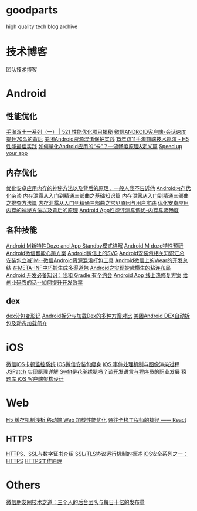 # goodparts
high quality tech blog archive


# 技术博客
[团队技术博客][1]


# Android

## 性能优化
[手淘双十一系列（一） | 521 性能优化项目揭秘][2]
[微信ANDROID客户端-会话速度提升70%的背后][3]
[美团Android资源混淆保护实践][4]
[15年双11手淘前端技术巡演 - H5性能最佳实践][5]
[如何量化Android应用的“卡”？—流畅度原理&定义篇][6]
[Speed up your app][7]


## 内存优化
[优化安卓应用内存的神秘方法以及背后的原理，一般人我不告诉他][8]
[Android内存优化杂谈][9]
[内存泄露从入门到精通三部曲之基础知识篇][10]
[内存泄露从入门到精通三部曲之排查方法篇][11]
[内存泄露从入门到精通三部曲之常见原因与用户实践][12]
[优化安卓应用内存的神秘方法以及背后的原理][13]
[Android App性能评测与调优-内存与流畅度][14]

## 各种技能
[Android M新特性Doze and App Standby模式详解][15]
[Android M doze特性预研][16]
[Android微信智能心跳方案][17]
[Android微信上的SVG][18]
[Android安装包相关知识汇总][19]
[安装包立减1M--微信Android资源混淆打包工具][20]
[Android微信上的Wear的开发总结][21]
[在META-INF中巧妙生成多渠道包][22]
[Android之实现妙趣横生的粘连布局][23]
[Android 开发必备知识：我和 Gradle 有个约会][24]
[Android App 线上热修复方案][25]
[给创业码农的话--如何提升开发效率][26]

## dex
[dex分包变形记][27]
[Android拆分与加载Dex的多种方案对比][28]
[美团Android DEX自动拆包及动态加载简介][29]


# iOS
[微信iOS卡顿监控系统][30]
[iOS微信安装包瘦身][31]
[iOS 事件处理机制与图像渲染过程][32]
[JSPatch 实现原理详解][33]
[Swfit是花拳绣腿吗？谈开发语言与程序员的职业发展][34]
[猿题库 iOS 客户端架构设计][35]

# Web
[H5 缓存机制浅析 移动端 Web 加载性能优化][36]
[通往全栈工程师的捷径 —— React][37]

## HTTPS
[HTTPS、SSL与数字证书介绍][38]
[SSL/TLS协议运行机制的概述][39]
[iOS安全系列之一：HTTPS][40]
[HTTPS工作原理][41]

# Others
[微信朋友圈技术之道：三个人的后台团队与每日十亿的发布量][42]


  [1]: http://bxbxbai.github.io/2015/09/29/why-a-team-should-write-a-blog/#%E5%9B%BD%E5%86%85%E5%A4%96%E7%9A%84%E6%8A%80%E6%9C%AF%E5%8D%9A%E5%AE%A2
  [2]: http://mp.weixin.qq.com/s?__biz=MzAxNDEwNjk5OQ==&mid=400742125&idx=1&sn=5e29f5a1b87933a0916d8bd20b60fc29&scene=1&srcid=1210i89Yc5tQxQIzmzgi1ueR&key=ac89cba618d2d97635d5d6a5f0b44820373f25549c6834d3756cb3a946967119b41aaebee25bff630f70d9b2e4f00b38&ascene=0&uin=MTgzODQwMzIw&devicetype=iMac%20MacBookPro12,1%20OSX%20OSX%2010.11.2%20build%2815C50%29&version=11020201&pass_ticket=jlfW/%2bH53LBN3fmyiO8ooDFqBsyEzApBEnLbRPa0Ays=
  [3]: https://mp.weixin.qq.com/s?__biz=MzAwNDY1ODY2OQ==&mid=207548094&idx=1&sn=1a277620bc28349368b68ed98fbefebe&scene=1&srcid=1210DFbueej5ozLfEwamCHK2&key=ac89cba618d2d9763cd6ecd6e8642efa33ae1d77ce0c946e74ba294da6fe1a238001ffaf433fe5b042f57df02de27ef2&ascene=0&uin=MTgzODQwMzIw&devicetype=iMac%20MacBookPro12,1%20OSX%20OSX%2010.11.2%20build%2815C50%29&version=11020201&pass_ticket=jlfW/%2bH53LBN3fmyiO8ooDFqBsyEzApBEnLbRPa0Ays=
  [4]: http://tech.meituan.com/mt-android-resource-obfuscation.html
  [5]: https://github.com/amfe/article/issues/21
  [6]: http://bugly.qq.com/blog/?p=166
  [7]: http://blog.udinic.com/2015/09/15/speed-up-your-app
  [8]: http://mp.weixin.qq.com/s?__biz=MzA3NTYzODYzMg==&mid=212495002&idx=1&sn=711b7c4ea863e77972f6b1be943a4133&scene=1&srcid=1217cEmbhcyv8TZZ8pquwwLN&key=ac89cba618d2d976be7f4f1ba7f6ec4bfc1bd6306d26e7035ea711b978c25ede963800a52003dedbd9e6398c0aee3961&ascene=0&uin=MTgzODQwMzIw&devicetype=iMac%20MacBookPro12,1%20OSX%20OSX%2010.11.2%20build%2815C50%29&version=11020201&pass_ticket=BdS0qvrt0qzsfG07jyxpdexmX6SHn%2bvS1Vqg3NHbRnU=
  [9]: https://mp.weixin.qq.com/s?__biz=MzAwNDY1ODY2OQ==&mid=400656149&idx=1&sn=122b4f4965fafebf78ec0b4fce2ef62a&scene=0&key=ac89cba618d2d976c193c23ee1a68af9c3f96a8027a5b1e1690e12f7b51d5de6fc3ab6a7acf624b9654dda484ebd74b0&ascene=0&uin=MTgzODQwMzIw&devicetype=iMac%20MacBookPro12,1%20OSX%20OSX%2010.11.2%20build%2815C50%29&version=11020201&pass_ticket=HOP0vPcyp4LdnRxQaZ2f/oUWWW5A%2bZSegRiHAddj/EE=
  [10]: http://mp.weixin.qq.com/s?__biz=MzA3NTYzODYzMg==&mid=400674207&idx=1&sn=a9580ca0dffc62a6d7dbb8fd3d7a2ef1&scene=1&srcid=1217BQbbUyktpWfCu5NT2YNe&key=ac89cba618d2d97672f0c454128c2cebf3250690f655c936142ffb6742cfaf707d977816979a9e987f945035d253529d&ascene=0&uin=MTgzODQwMzIw&devicetype=iMac%20MacBookPro12,1%20OSX%20OSX%2010.11.2%20build%2815C50%29&version=11020201&pass_ticket=BdS0qvrt0qzsfG07jyxpdexmX6SHn%2bvS1Vqg3NHbRnU=
  [11]: http://mp.weixin.qq.com/s?__biz=MzA3NTYzODYzMg==&mid=400891536&idx=1&sn=0b6c629b0abe4a359d6552cd244c0c0c&scene=1&srcid=1217NIfIcedKrnCgwaA1799n&key=ac89cba618d2d9769eeb8210ec6d18d79b61255e8075dbfea662fbc9ab8170b923eca16d96af0081950a76d99bcffe22&ascene=0&uin=MTgzODQwMzIw&devicetype=iMac%20MacBookPro12,1%20OSX%20OSX%2010.11.2%20build%2815C50%29&version=11020201&pass_ticket=BdS0qvrt0qzsfG07jyxpdexmX6SHn%2bvS1Vqg3NHbRnU=
  [12]: http://mp.weixin.qq.com/s?__biz=MzA3NTYzODYzMg==&mid=401107957&idx=2&sn=4b95bcfedd762b987ec57f60f80b1f94&scene=1&srcid=1217p4e9z1hvL6w84kovBdaf&key=ac89cba618d2d976c92caf601cf946aec06eceec5a0b2555e277f8ea183b634688b72dae995f10adfdd7a6f6013ca243&ascene=0&uin=MTgzODQwMzIw&devicetype=iMac%20MacBookPro12,1%20OSX%20OSX%2010.11.2%20build%2815C50%29&version=11020201&pass_ticket=BdS0qvrt0qzsfG07jyxpdexmX6SHn%2bvS1Vqg3NHbRnU=
  [13]: http://bugly.qq.com/blog/?p=621
  [14]: http://bugly.qq.com/blog/?p=249
  [15]: http://mp.weixin.qq.com/s?__biz=MzI1MTA1MzM2Nw==&mid=400185947&idx=1&sn=a591b76d2c9a085791fd4f12a5b31738&scene=1&srcid=1210XM1wc1We65HXymUcjgw3&key=ac89cba618d2d976c849660b0eed43382e1e17612bc080445e65ce3ffa34f6a7818ed58057072081ebd7950e5fe64c91&ascene=0&uin=MTgzODQwMzIw&devicetype=iMac%20MacBookPro12,1%20OSX%20OSX%2010.11.2%20build%2815C50%29&version=11020201&pass_ticket=jlfW/%2bH53LBN3fmyiO8ooDFqBsyEzApBEnLbRPa0Ays=
  [16]: https://mp.weixin.qq.com/s?__biz=MzAwNDY1ODY2OQ==&mid=207084007&idx=1&sn=f0d82cfee47b87fcec4f1f55989553e5&scene=1&srcid=12100EPWifwEy4rU29YT7FIA&key=ac89cba618d2d976c81e40fcba19cf96f7bacd6d351a905b9f1c69fc2c0233751fd362b8b83d5a1fa3eeba4df04b0501&ascene=0&uin=MTgzODQwMzIw&devicetype=iMac%20MacBookPro12,1%20OSX%20OSX%2010.11.2%20build%2815C50%29&version=11020201&pass_ticket=jlfW/%2bH53LBN3fmyiO8ooDFqBsyEzApBEnLbRPa0Ays=
  [17]: https://mp.weixin.qq.com/s?__biz=MzAwNDY1ODY2OQ==&mid=207243549&idx=1&sn=4ebe4beb8123f1b5ab58810ac8bc5994&scene=1&srcid=1210C8f19rmkaj6JSWNFAB55&key=ac89cba618d2d976f0158906a4469a40b506ec245f0bba07658136eb6acf9b91f19c3bffd1619753e91850e7c928b228&ascene=0&uin=MTgzODQwMzIw&devicetype=iMac%20MacBookPro12,1%20OSX%20OSX%2010.11.2%20build%2815C50%29&version=11020201&pass_ticket=jlfW/%2bH53LBN3fmyiO8ooDFqBsyEzApBEnLbRPa0Ays=
  [18]: https://mp.weixin.qq.com/s?__biz=MzAwNDY1ODY2OQ==&mid=207863967&idx=1&sn=3d7b07d528f38e9f812e8df7df1e3322&scene=1&srcid=12107i2e2ed4buuXJZoTRe24&key=ac89cba618d2d97621e375bd7bfab6398e3271431d705c1cd2e8fa5df9ab482d13616435affbf3f662ef398abfd5d144&ascene=0&uin=MTgzODQwMzIw&devicetype=iMac%20MacBookPro12,1%20OSX%20OSX%2010.11.2%20build%2815C50%29&version=11020201&pass_ticket=jlfW/%2bH53LBN3fmyiO8ooDFqBsyEzApBEnLbRPa0Ays=
  [19]: https://mp.weixin.qq.com/s?__biz=MzAwNDY1ODY2OQ==&mid=208008519&idx=1&sn=278b7793699a654b51588319b15b3013&scene=1&srcid=1210Y8RGhxYRlrm0cfNVrLpU&key=ac89cba618d2d976ff543a81aa1679244c4d8139db38bb7553e425f28c38e56af6c36f98afb3317cdd68d9c358c37ff6&ascene=0&uin=MTgzODQwMzIw&devicetype=iMac%20MacBookPro12,1%20OSX%20OSX%2010.11.2%20build%2815C50%29&version=11020201&pass_ticket=jlfW/%2bH53LBN3fmyiO8ooDFqBsyEzApBEnLbRPa0Ays=
  [20]: https://mp.weixin.qq.com/s?__biz=MzAwNDY1ODY2OQ==&mid=208135658&idx=1&sn=ac9bd6b4927e9e82f9fa14e396183a8f&scene=1&srcid=1210MUHH3Iq7hk5LAphrzlkk&key=ac89cba618d2d976e10722b0fc667d753e70f4dbe13c52087d6b41746c81ad9ebbc64610b73b1ea92547b56a130e621f&ascene=0&uin=MTgzODQwMzIw&devicetype=iMac%20MacBookPro12,1%20OSX%20OSX%2010.11.2%20build%2815C50%29&version=11020201&pass_ticket=jlfW/%2bH53LBN3fmyiO8ooDFqBsyEzApBEnLbRPa0Ays=
  [21]: https://mp.weixin.qq.com/s?__biz=MzAwNDY1ODY2OQ==&mid=400334644&idx=1&sn=4c62ccd510146b783735206d952e253b&scene=1&srcid=1210UCcuFehQwUBoImuyxoM2&key=ac89cba618d2d976e52875aea80348ea50082040c83c0b3c084df90f1cfd0cf4d1892e475f08b3ee23a0aa308f1e134c&ascene=0&uin=MTgzODQwMzIw&devicetype=iMac%20MacBookPro12,1%20OSX%20OSX%2010.11.2%20build%2815C50%29&version=11020201&pass_ticket=jlfW/%2bH53LBN3fmyiO8ooDFqBsyEzApBEnLbRPa0Ays=
  [22]: http://tech.meituan.com/mt-apk-packaging.html
  [23]: http://mp.weixin.qq.com/s?__biz=MzA3NTYzODYzMg==&mid=213436961&idx=1&sn=6d80f64b07b25cdf0504e3eb56a5ce62&scene=1&srcid=1217shVf5sFtqmHqZWDoIYAS&key=ac89cba618d2d9766409e36dc409950bb1e4225dca3d4a53dce7afc4f48f10e42e65997a9e6e0164bb21a01d4adbbf17&ascene=0&uin=MTgzODQwMzIw&devicetype=iMac%20MacBookPro12,1%20OSX%20OSX%2010.11.2%20build%2815C50%29&version=11020201&pass_ticket=BdS0qvrt0qzsfG07jyxpdexmX6SHn%2bvS1Vqg3NHbRnU=
  [24]: http://mp.weixin.qq.com/s?__biz=MzA3NTYzODYzMg==&mid=401572523&idx=1&sn=19504d41b81f82a5388ae4f95072aea5&scene=1&srcid=1217ibSZnv6voAMt9lKPmjdj&key=ac89cba618d2d97667fdc0e4e34352b3348f42b9747bae33dd1d940179c01611854c8b846b7b5c8be1d242890d567ba2&ascene=0&uin=MTgzODQwMzIw&devicetype=iMac%20MacBookPro12,1%20OSX%20OSX%2010.11.2%20build%2815C50%29&version=11020201&pass_ticket=BdS0qvrt0qzsfG07jyxpdexmX6SHn%2bvS1Vqg3NHbRnU=
  [25]: http://mp.weixin.qq.com/s?__biz=MzA3Mjk1MjA4Nw==&mid=400390453&idx=1&sn=ad5e93193f46ba1bdccafda26508d702#rd
  [26]: https://mp.weixin.qq.com/s?__biz=MzAwNDY1ODY2OQ==&mid=400785752&idx=1&sn=e1c166e7fad0892811c9ca9bca6d1540&scene=1&srcid=1231iCdTE7t8fxXgBenypsW6&key=41ecb04b05111003111758ae5d7d889525bba61515a367a053e000fd184a9bb4a7676570b42027adeccb6c5b748d8c5b&ascene=0&uin=MTgzODQwMzIw&devicetype=iMac%20MacBookPro12,1%20OSX%20OSX%2010.11.2%20build%2815C50%29&version=11020201&pass_ticket=514xBJDPZouim%2bPbTecXpXwt9sAPOm0kpUdhF6mo7SA=
  [27]: http://mp.weixin.qq.com/s?__biz=MzA3NTYzODYzMg==&mid=401345907&idx=1&sn=debdddf25950aaaa10f575472629b557&scene=1&srcid=1217iShVUui87Uk5BIYGy6fG&key=ac89cba618d2d97625d6788f413ab774c2c50a90757f987f26c287312b19e9a10035a8764c9ddd1ec97530fac0a83b38&ascene=0&uin=MTgzODQwMzIw&devicetype=iMac%20MacBookPro12,1%20OSX%20OSX%2010.11.2%20build%2815C50%29&version=11020201&pass_ticket=BdS0qvrt0qzsfG07jyxpdexmX6SHn%2bvS1Vqg3NHbRnU=
  [28]: https://mp.weixin.qq.com/s?__biz=MzAwNDY1ODY2OQ==&mid=207151651&idx=1&sn=9eab282711f4eb2b4daf2fbae5a5ca9a&scene=1&srcid=1210JoPwwq3EKcykIhlHHsGF&key=ac89cba618d2d9762909b53b58784512a54811029e16d68ebfb1ccb236ebb2df997f67dd088d0f8912881e61a8262a94&ascene=0&uin=MTgzODQwMzIw&devicetype=iMac%20MacBookPro12,1%20OSX%20OSX%2010.11.2%20build%2815C50%29&version=11020201&pass_ticket=jlfW/%2bH53LBN3fmyiO8ooDFqBsyEzApBEnLbRPa0Ays=
  [29]: http://tech.meituan.com/mt-android-auto-split-dex.html
  [30]: https://mp.weixin.qq.com/s?__biz=MzAwNDY1ODY2OQ==&mid=207890859&idx=1&sn=e98dd604cdb854e7a5808d2072c29162&scene=1&srcid=1210P4qmQ7BQOqSnzGgIsjht&key=ac89cba618d2d976a9178848171b992b2fe107fd63d3d32bc293624f46b2f2761571f33985f7445cb49fd60d14e1ed9f&ascene=0&uin=MTgzODQwMzIw&devicetype=iMac%20MacBookPro12,1%20OSX%20OSX%2010.11.2%20build%2815C50%29&version=11020201&pass_ticket=jlfW/%2bH53LBN3fmyiO8ooDFqBsyEzApBEnLbRPa0Ays=
  [31]: https://mp.weixin.qq.com/s?__biz=MzAwNDY1ODY2OQ==&mid=207986417&idx=1&sn=77ea7d8e4f8ab7b59111e78c86ccfe66&scene=1&srcid=1210PRA7YpT1UE2Zx3gWOlOP&key=ac89cba618d2d976e52d029e98e5200bc8840174e57f6160fd10fc84962cc3643ea47e2c54761a9ba64176f952b8a8d0&ascene=0&uin=MTgzODQwMzIw&devicetype=iMac%20MacBookPro12,1%20OSX%20OSX%2010.11.2%20build%2815C50%29&version=11020201&pass_ticket=jlfW/%2bH53LBN3fmyiO8ooDFqBsyEzApBEnLbRPa0Ays=
  [32]: https://mp.weixin.qq.com/s?__biz=MzAwNDY1ODY2OQ==&mid=400417748&idx=1&sn=0c5f6747dd192c5a0eea32bb4650c160&scene=1&srcid=1210d568SlJYtbPrFpFp68k1&key=ac89cba618d2d976480999da7298fd44c4901b391c061f1dce989b5eccfea4c59860a02345a2ae5481bed9ac09598abc&ascene=0&uin=MTgzODQwMzIw&devicetype=iMac%20MacBookPro12,1%20OSX%20OSX%2010.11.2%20build%2815C50%29&version=11020201&pass_ticket=jlfW/%2bH53LBN3fmyiO8ooDFqBsyEzApBEnLbRPa0Ays=
  [33]: https://mp.weixin.qq.com/s?__biz=MzAwNDY1ODY2OQ==&mid=400011053&idx=1&sn=81ed095f6fb9f7a4345ff50285264be1&scene=1&srcid=1210DRJMzZ5mJzn0LdxWv1gc&key=ac89cba618d2d976f0ab3ab238b3e33fd178180764d0f80ee4db5b52e1b055162709c48e63364877729db70813227865&ascene=0&uin=MTgzODQwMzIw&devicetype=iMac%20MacBookPro12,1%20OSX%20OSX%2010.11.2%20build%2815C50%29&version=11020201&pass_ticket=jlfW/%2bH53LBN3fmyiO8ooDFqBsyEzApBEnLbRPa0Ays=
  [34]: http://bugly.qq.com/blog/?p=521
  [35]: http://mp.weixin.qq.com/s?__biz=MjM5NTIyNTUyMQ==&mid=444322139&idx=1&sn=c7bef4d439f46ee539aa76d612023d43
  [36]: http://mp.weixin.qq.com/s?__biz=MzA3NTYzODYzMg==&mid=402077566&idx=1&sn=def3337205c3aec5e0fde2476ee03397&scene=1&srcid=1217YKu9UgYuWBrZqS1ngZlq&key=ac89cba618d2d976f584ea1e318f5d599555ce44f1997a0ea8f35480f2a0eec31d797d3cbbc498120876f737eaac8769&ascene=0&uin=MTgzODQwMzIw&devicetype=iMac%20MacBookPro12,1%20OSX%20OSX%2010.11.2%20build%2815C50%29&version=11020201&pass_ticket=BdS0qvrt0qzsfG07jyxpdexmX6SHn%2bvS1Vqg3NHbRnU=
  [37]: http://mp.weixin.qq.com/s?__biz=MzA3NTYzODYzMg==&mid=401107957&idx=1&sn=200418877771f656c1a0ab33ad407516&scene=1&srcid=1217LY8qfmCXyHALClVmZ4xF&key=ac89cba618d2d9768374dc91be31fa0f096060417616e2ff338d1eb5cb23fc355498040a1515fb2c65393cdd30ae6124&ascene=0&uin=MTgzODQwMzIw&devicetype=iMac%20MacBookPro12,1%20OSX%20OSX%2010.11.2%20build%2815C50%29&version=11020201&pass_ticket=BdS0qvrt0qzsfG07jyxpdexmX6SHn%2bvS1Vqg3NHbRnU=
  [38]: http://codefine.co/1384.html
  [39]: http://www.ruanyifeng.com/blog/2014/02/ssl_tls.html
  [40]: http://oncenote.com/2014/10/21/Security-1-HTTPS/
  [41]: https://cattail.me/tech/2015/11/30/how-https-works.html
  [42]: http://mp.weixin.qq.com/s?__biz=MjM5MDE0Mjc4MA==&mid=401735823&idx=1&sn=7a4df58c22d9d3145e0692dd580f6a3d&scene=1&srcid=1217gEWgtwdkdXnwgp65M31f&key=ac89cba618d2d9764d8a7edaebe914bf6c41c13ab4059e62aa3785c923fd3319d75e063c5abae62f0aa308b6577a9c85&ascene=0&uin=MTgzODQwMzIw&devicetype=iMac%20MacBookPro12,1%20OSX%20OSX%2010.11.2%20build%2815C50%29&version=11020201&pass_ticket=BdS0qvrt0qzsfG07jyxpdexmX6SHn%2bvS1Vqg3NHbRnU=